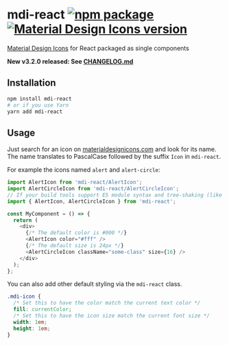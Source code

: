 # mdi-react [![npm package](https://img.shields.io/npm/v/mdi-react.svg?style=flat-square)](https://npmjs.org/package/mdi-react) [![Material Design Icons version](https://img.shields.io/badge/mdi-v2.3.54-blue.svg?style=flat-square)](https://materialdesignicons.com)
[Material Design Icons](https://materialdesignicons.com) for React packaged as single components

**New v3.2.0 released: See [CHANGELOG.md](./CHANGELOG.md)**

## Installation

```bash
npm install mdi-react
# or if you use Yarn
yarn add mdi-react
```

## Usage

Just search for an icon on [materialdesignicons.com](https://materialdesignicons.com) and look for its name.  
The name translates to PascalCase followed by the suffix `Icon` in `mdi-react`.

For example the icons named `alert` and `alert-circle`:

```javascript
import AlertIcon from 'mdi-react/AlertIcon';
import AlertCircleIcon from 'mdi-react/AlertCircleIcon';
// If your build tools support ES module syntax and tree-shaking (like webpack 2 and above)
import { AlertIcon, AlertCircleIcon } from 'mdi-react';

const MyComponent = () => {
  return (
    <div>
      {/* The default color is #000 */}
      <AlertIcon color="#fff" />
      {/* The default size is 24px */}
      <AlertCircleIcon className="some-class" size={16} />
    </div>
  );
};
```

You can also add other default styling via the `mdi-react` class.

```css
.mdi-icon {
  /* Set this to have the color match the current text color */
  fill: currentColor;
  /* Set this to have the icon size match the current font size */
  width: 1em;
  height: 1em;
}
```
